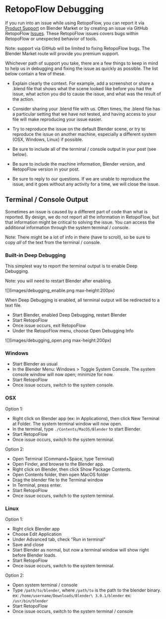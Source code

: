 # RetopoFlow Debugging

If you run into an issue while using RetopoFlow, you can report it via [Product Support](https://blendermarket.com/products/retopoflow) on Blender Market or by creating an issue via GitHub RetopoFlow [Issues](https://github.com/CGCookie/retopoflow/issues/new/choose).
These RetopoFlow issues covers bugs within RetopoFlow or unexpected behavior of tools.

Note: support via GitHub will be limited to fixing RetopoFlow bugs.
The Blender Market route will provide you premium support.

Whichever path of support you take, there are a few things to keep in mind to help us in debugging and fixing the issue as quickly as possible.
The list below contain a few of these.

- Explain clearly the context.  For example, add a screenshot or share a .blend file that shows what the scene looked like before you had the issue, what action you did to cause the issue, and what was the result of the action.

- Consider sharing your .blend file with us.  Often times, the .blend file has a particular setting that we have not tested, and having access to your file will make reproducing your issue easier.

- Try to reproduce the issue on the default Blender scene, or try to reproduce the issue on another machine, especially a different system (OSX, Windows, Linux) if possible.

- Be sure to include all of the terminal / console output in your post (see below).

- Be sure to include the machine information, Blender version, and RetopoFlow version in your post.

- Be sure to reply to our questions.  If we are unable to reproduce the issue, and it goes without any activity for a time, we will close the issue.


## Terminal / Console Output

Sometimes an issue is caused by a different part of code than what is reported.
By design, we do not report all the information in RetopoFlow, but that information might be critical to solving the issue.
You can access the additional information through the system terminal / console.

Note: There might be a lot of info in there (have to scroll), so be sure to copy _all_ of the text from the terminal / console.


### Built-in Deep Debugging

This simplest way to report the terminal output is to enable Deep Debugging.

Note: you will need to restart Blender after enabling.

![](images/debugging_enable.png max-height:200px)


When Deep Debugging is enabled, all terminal output will be redirected to a text file.

- Start Blender, enabled Deep Debugging, restart Blender
- Start RetopoFlow
- Once issue occurs, exit RetopoFlow
- Under the RetopoFlow menu, choose Open Debugging Info

![](images/debugging_open.png max-height:200px)


### Windows

- Start Blender as usual
- In the Blender Menu: Windows > Toggle System Console.  The system console window will now open; minimize for now.
- Start RetopoFlow
- Once issue occurs, switch to the system console.

### OSX

Option 1:

- Right click on Blender app (ex: in Applications), then click New Terminal at Folder.  The system terminal window will now open.
- In the terminal, type `./Contents/MacOS/Blender` to start Blender.
- Start RetopoFlow
- Once issue occurs, switch to the system terminal.

Option 2:

- Open Terminal (Command+Space, type Terminal)
- Open Finder, and browse to the Blender app.
- Right click on Blender, then click Show Package Contents.
- Open Contents folder, then open MacOS folder
- Drag the blender file to the Terminal window
- In Terminal, press enter.
- Start RetopoFlow
- Once issue occurs, switch to the system terminal.

### Linux

Option 1:

- Right click Blender app
- Choose Edit Application
- Under Advanced tab, check "Run in terminal"
- Save and close
- Start Blender as normal, but now a terminal window will show right before Blender loads.
- Start RetopoFlow
- Once issue occurs, switch to the system terminal.

Option 2:

- Open system terminal / console
- Type `/path/to/blender`, where `/path/to` is the path to the blender binary.
  ex: `/home/username/Downloads/Blender\ 3.0.1/blender`
  ex: `/usr/bin/blender`
- Start RetopoFlow
- Once issue occurs, switch to the system terminal / console
